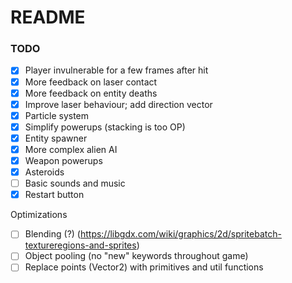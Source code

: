 # README

### TODO
- [x] Player invulnerable for a few frames after hit
- [x] More feedback on laser contact
- [x] More feedback on entity deaths
- [x] Improve laser behaviour; add direction vector
- [x] Particle system
- [x] Simplify powerups (stacking is too OP)
- [x] Entity spawner
- [x] More complex alien AI
- [x] Weapon powerups
- [x] Asteroids
- [ ] Basic sounds and music
- [x] Restart button

Optimizations
- [ ] Blending (?) (https://libgdx.com/wiki/graphics/2d/spritebatch-textureregions-and-sprites)
- [ ] Object pooling (no "new" keywords throughout game)
- [ ] Replace points (Vector2) with primitives and util functions